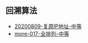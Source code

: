 ## 回溯算法

- [20200809-复原IP地址-中等](./../leetcode/202008/20200809.md)
- [more-017-全排列-中等](./../leetcode/more/more-017.md)